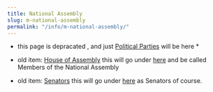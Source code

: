 ```yaml
---
title: National Assembly
slug: m-national-assembly
permalink: "/info/m-national-assembly/"
---
```


* this page is depracated , and just [Political Parties](/info/political-parties) will be here *

- old item:  [House of Assembly](/organisation/parliament/people)    this will go under [here](/info/m-parliament) and be called Members of the National Assembly

- old item: [Senators](/organisation/senate/people)  this will go under [here](/info/m-parliament) as Senators of course.
